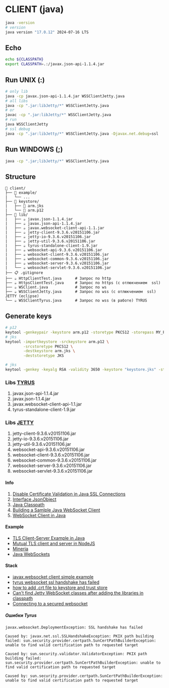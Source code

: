 # CLIENT (java)
```bash
java -version
# version
java version "17.0.12" 2024-07-16 LTS
```

## Echo
```bash
echo ${CLASSPATH}
export CLASSPATH=.:/javax.json-api-1.1.4.jar
```

## Run UNIX (:)
```bash
# only lib
java -cp javax.json-api-1.1.4.jar WSSClientJetty.java
# all libs
java -cp ".jar:libJetty/*" WSSClientJetty.java
# or
javac -cp ".jar:libJetty/*" WSSClientJetty.java
# run
java WSSClientJetty
# ssl debug
java -cp ".jar:libJetty/*" WSSClientJetty.java -Djavax.net.debug=ssl
```

## Run WINDOWS (;)
```bash
java -cp ".jar;libJetty/*" WSSClientJetty.java
```


## Structure
```
📁 client/
├── 📁 example/
|   └── ...
├── 📁 keystore/
|   ├── 🔑 arm.jks
|   └── 🔑 arm.p12
├── 📁 lib/
|   ├── ☕ javax.json-1.1.4.jar
|   ├── ☕ javax.json-api-1.1.4.jar
|   ├── ☕ javax.websocket-client-api-1.1.jar
|   ├── ☕ jetty-client-9.3.6.v20151106.jar
|   ├── ☕ jetty-io-9.3.6.v20151106.jar
|   ├── ☕ jetty-util-9.3.6.v20151106.jar
|   ├── ☕ tyrus-standalone-client-1.9.jar
|   ├── ☕ websocket-api-9.3.6.v20151106.jar
|   ├── ☕ websocket-client-9.3.6.v20151106.jar
|   ├── ☕ websocket-common-9.3.6.v20151106.jar
|   ├── ☕ websocket-server-9.3.6.v20151106.jar
|   └── ☕ websocket-servlet-9.3.6.v20151106.jar
├── 📋 .gitignore
├── ☕ HttpClientTest.java      # Запрос по http
├── ☕ HttpsClientTest.java     # Запрос по https (с отлюкчением  ssl)
├── ☕ WSClient.java            # Запрос по ws
├── ☕ WSSClientJetty.java      # Запрос по wss (с отлюкчением  ssl) JETTY (eclipse)
└── ☕ WSSClientTyrus.java      # Запрос по wss (в работе) TYRUS
```

## Generate keys
```bash
# p12
keytool -genkeypair -keystore arm.p12 -storetype PKCS12 -storepass MY_PASSWORD -alias KEYSTORE_ENTRY -keyalg RSA -keysize 2048 -validity 99999 -dname "CN=My SSL Certificate, OU=My Team, O=My Company, L=My City, ST=My State, C=SA" -ext san=dns:mydomain.com,dns:localhost,ip:127.0.0.1
# jks
keytool -importkeystore -srckeystore arm.p12 \
        -srcstoretype PKCS12 \
        -destkeystore arm.jks \
        -deststoretype JKS

# jks
keytool -genkey -keyalg RSA -validity 3650 -keystore "keystore.jks" -storepass "MY_PASSWORD" -keypass "keypassword" -alias "default" -dname "CN=127.0.0.1, OU=MyOrgUnit, O=MyOrg, L=MyCity, S=MyRegion, C=MyCountry"
```

### Libs **[TYRUS](https://mvnrepository.com/search?q=tyrus)**
1. javax.json-api-1.1.4.jar
2. javax.json-1.1.4.jar
3. javax.websocket-client-api-1.1.jar
4. tyrus-standalone-client-1.9.jar

### Libs **[JETTY](https://mvnrepository.com/artifact/org.eclipse.jetty)** 
1. jetty-client-9.3.6.v20151106.jar
2. jetty-io-9.3.6.v20151106.jar
3. jetty-util-9.3.6.v20151106.jar
4. websocket-api-9.3.6.v20151106.jar
5. websocket-client-9.3.6.v20151106.jar
6. websocket-common-9.3.6.v20151106.jar
7. websocket-server-9.3.6.v20151106.jar
8. websocket-servlet-9.3.6.v20151106.jar

#### Info
1. [Disable Certificate Validation in Java SSL Connections](https://nakov.com/blog/2009/07/16/disable-certificate-validation-in-java-ssl-connections/)
2. [Interface JsonObject](https://docs.oracle.com/javaee/7/api/javax/json/JsonObject.html)
3. [Java Classpath](https://howtodoinjava.com/java/basics/java-classpath/)
4. [Building a Samlple Java WebSocket Client](https://dzone.com/articles/sample-java-web-socket-client)
5. [WebSocket Client in Java](https://www.delftstack.com/howto/java/websocket-client-java/#then-we-need-to-create-a-clientmanager-and-ask-it-to-connect-to-the-annotated-endpoint-which-is-our-client-the-uri-will-specify-the-server)

#### Example
- [TLS Client-Server Example in Java](https://github.com/mortensen/tls-client-server-example)
- [Mutual TLS client and server in NodeJS](https://github.com/BenEdridge/mutual-tls)
- [Mineria](https://github.com/AlejandroCovarrubias/Mineria)
- [Java WebSockets](https://github.com/TooTallNate/Java-WebSocket)

#### Stack
- [javax.websocket client simple example](https://stackoverflow.com/questions/26452903/javax-websocket-client-simple-example)
- [tyrus websocket ssl handshake has failed](https://stackoverflow.com/questions/42051411/tyrus-websocket-ssl-handshake-has-failed)
- [how to add .crt file to keystore and trust store](https://stackoverflow.com/questions/57453154/how-to-add-crt-file-to-keystore-and-trust-store)
- [Can't find Jetty WebSocket classes after adding the libraries in classpath](https://stackoverflow.com/questions/17956357/cant-find-jetty-websocket-classes-after-adding-the-libraries-in-classpath)
- [Connecting to a secured websocket](https://stackoverflow.com/questions/29189197/connecting-to-a-secured-websocket)

##### Ошибки **Tyrus**
```
javax.websocket.DeploymentException: SSL handshake has failed

Caused by: javax.net.ssl.SSLHandshakeException: PKIX path building failed: sun.security.provider.certpath.SunCertPathBuilderException: unable to find valid certification path to requested target

Caused by: sun.security.validator.ValidatorException: PKIX path building failed: sun.security.provider.certpath.SunCertPathBuilderException: unable to find valid certification path to requested target

Caused by: sun.security.provider.certpath.SunCertPathBuilderException: unable to find valid certification path to requested target
```